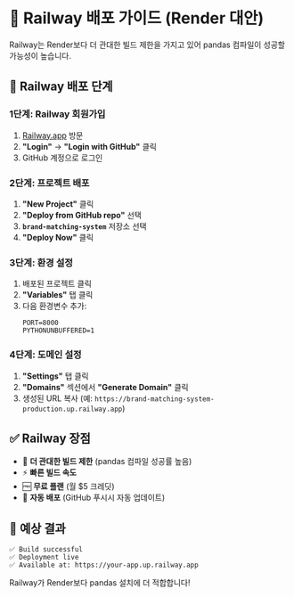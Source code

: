 # 🚄 Railway 배포 가이드 (Render 대안)

Railway는 Render보다 더 관대한 빌드 제한을 가지고 있어 pandas 컴파일이 성공할 가능성이 높습니다.

## 🚀 **Railway 배포 단계**

### **1단계: Railway 회원가입**
1. [Railway.app](https://railway.app) 방문
2. **"Login"** → **"Login with GitHub"** 클릭
3. GitHub 계정으로 로그인

### **2단계: 프로젝트 배포**
1. **"New Project"** 클릭
2. **"Deploy from GitHub repo"** 선택
3. **`brand-matching-system`** 저장소 선택
4. **"Deploy Now"** 클릭

### **3단계: 환경 설정**
1. 배포된 프로젝트 클릭
2. **"Variables"** 탭 클릭
3. 다음 환경변수 추가:
   ```
   PORT=8000
   PYTHONUNBUFFERED=1
   ```

### **4단계: 도메인 설정**
1. **"Settings"** 탭 클릭
2. **"Domains"** 섹션에서 **"Generate Domain"** 클릭
3. 생성된 URL 복사 (예: `https://brand-matching-system-production.up.railway.app`)

## ✅ **Railway 장점**
- 🔧 **더 관대한 빌드 제한** (pandas 컴파일 성공률 높음)
- ⚡ **빠른 빌드 속도**
- 🆓 **무료 플랜** (월 $5 크레딧)
- 🔄 **자동 배포** (GitHub 푸시시 자동 업데이트)

## 🔔 **예상 결과**
```
✅ Build successful
✅ Deployment live  
✅ Available at: https://your-app.up.railway.app
```

Railway가 Render보다 pandas 설치에 더 적합합니다! 